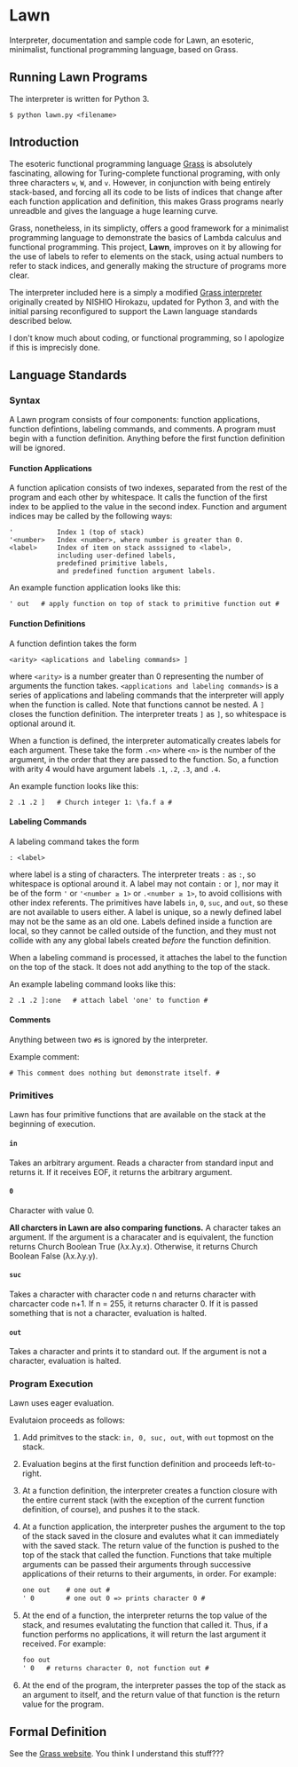 # Lawn

Interpreter, documentation and sample code for Lawn, an esoteric, minimalist, functional programming language, based on Grass.

## Running Lawn Programs

The interpreter is written for Python 3.

    $ python lawn.py <filename>

## Introduction

The esoteric functional programming language [Grass](http://www.blue.sky.or.jp/grass/) is absolutely fascinating, allowing for Turing-complete functional programing, with only three characters `w`, `W`, and `v`. However, in conjunction with being entirely stack-based, and forcing all its code to be lists of indices that change after each function application and definition, this makes Grass programs nearly unreadble and gives the language a huge learning curve.

Grass, nonetheless, in its simplicty, offers a good framework for a minimalist programming language to demonstrate the basics of Lambda calculus and functional programming. This project, **Lawn**, improves on it by allowing for the use of labels to refer to elements on the stack, using actual numbers to refer to stack indices, and generally making the structure of programs more clear.

The interpreter included here is a simply a modified [Grass interpreter](https://web.archive.org/web/20151029091504/http://coderepos.org:80/share/browser/lang/python/grass/grass.py) originally created by NISHIO Hirokazu, updated for Python 3, and with the initial parsing reconfigured to support the Lawn language standards described below.

I don't know much about coding, or functional programming, so I apologize if this is imprecisly done.

## Language Standards

### Syntax

A Lawn program consists of four components: function applications, function defintions, labeling commands, and comments. A program must begin with a function definition. Anything before the first function definition will be ignored.

#### Function Applications

A function aplication consists of two indexes, separated from the rest of the program and each other by whitespace. It calls the function of the first index to be applied to the value in the second index. Function and argument indices may be called by the following ways:

    '           Index 1 (top of stack)
    '<number>   Index <number>, where number is greater than 0.
    <label>     Index of item on stack asssigned to <label>, 
                including user-defined labels, 
                predefined primitive labels, 
                and predefined function argument labels.

An example function application looks like this:

    ' out   # apply function on top of stack to primitive function out #

#### Function Definitions

A function defintion takes the form

    <arity> <aplications and labeling commands> ]

where `<arity>` is a number greater than 0 representing the number of arguments the function takes. `<applications and labeling commands>` is a series of applications and labeling commands that the interpreter will apply when the function is called. Note that functions cannot be nested. A `]` closes the function definition. The interpreter treats `]` as ` ] `, so whitespace is optional around it.

When a function is defined, the interpreter automatically creates labels for each argument. These take the form `.<n>` where `<n>` is the number of the argument, in the order that they are passed to the function. So, a function with arity 4 would have argument labels `.1`, `.2`, `.3`, and `.4`.

An example function looks like this:

    2 .1 .2 ]   # Church integer 1: \fa.f a #

#### Labeling Commands

A labeling command takes the form

    : <label>
    
where label is a sting of characters. The interpreter treats `:` as ` : `, so whitespace is optional around it.
A label may not contain `:` or `]`, nor may it be of the form `'` or `'<number ≥ 1>` or `.<number ≥ 1>`, to avoid collisions with other index referents. The primitives have labels `in`, `0`, `suc`, and `out`, so these are not available to users either.
A label is unique, so a newly defined label may not be the same as an old one. Labels defined inside a function are local, so they cannot be called outside of the function, and they must not collide with any any global labels created *before* the function definition.

When a labeling command is processed, it attaches the label to the function on the top of the stack. It does not add anything to the top of the stack.

An example labeling command looks like this:

    2 .1 .2 ]:one   # attach label 'one' to function #

#### Comments

Anything between two `#`s is ignored by the interpreter.

Example comment:

    # This comment does nothing but demonstrate itself. #

### Primitives

Lawn has four primitive functions that are available on the stack at the beginning of execution.

#### `in`

Takes an arbitrary argument. Reads a character from standard input and returns it. If it receives EOF, it returns the arbitrary argument.

#### `0`

Character with value 0.

**All charcters in Lawn are also comparing functions.** A character takes an argument. If the argument is a characater and is equivalent, the function returns Church Boolean True (λx.λy.x). Otherwise, it returns Church Boolean False (λx.λy.y).

#### `suc`

Takes a character with character code n and returns character with charcacter code n+1. If n = 255, it returns character 0. If it is passed something that is not a character, evaluation is halted.

#### `out`

Takes a character and prints it to standard out. If the argument is not a character, evaluation is halted.

### Program Execution

Lawn uses eager evaluation.

Evalutaion proceeds as follows:

1. Add primitves to the stack: `in, 0, suc, out`, with `out` topmost on the stack.
1. Evaluation begins at the first function definition and proceeds left-to-right.
1. At a function definition, the interpreter creates a function closure with the entire current stack (with the exception of the current function definition, of course), and pushes it to the stack.
1. At a function application, the interpreter pushes the argument to the top of the stack saved in the closure and evalutes what it can immediately with the saved stack. The return value of the function is pushed to the top of the stack that called the function. Functions that take multiple arguments can be passed their arguments through successive applications of their returns to their arguments, in order. For example:
    
    ```2 .1 .2 ] : one
    one out    # one out #
    ' 0        # one out 0 => prints character 0 #
    
1. At the end of a function, the interpreter returns the top value of the stack, and resumes evalutating the function that called it. Thus, if a function performs no applications, it will return the last argument it received. For example:

    ```2 ] : foo
    foo out
    ' 0   # returns character 0, not function out #

1. At the end of the program, the interpreter passes the top of the stack as an argument to itself, and the return value of that function is the return value for the program.

## Formal Definition

See the [Grass website](http://www.blue.sky.or.jp/grass/). You think I understand this stuff???
